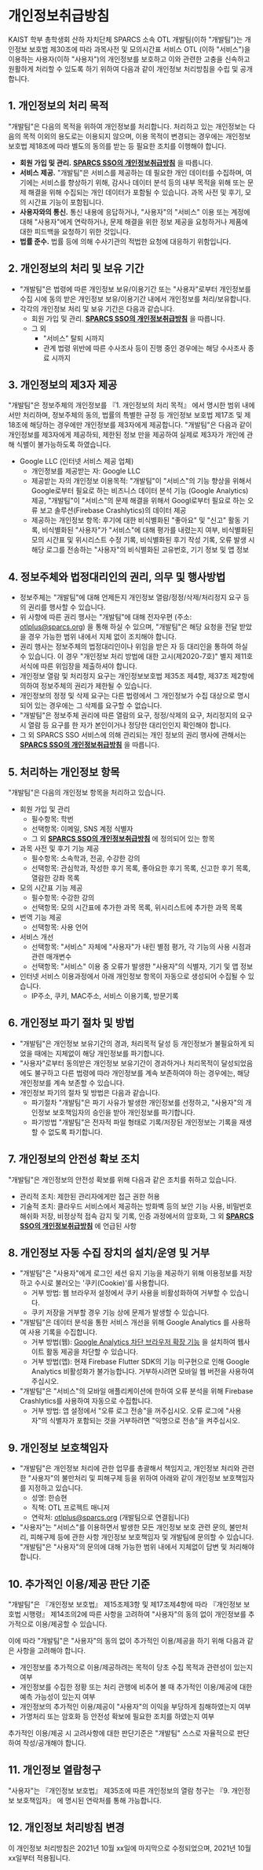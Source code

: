 # 개인정보취급방침

KAIST 학부 총학생회 산하 자치단체 SPARCS 소속 OTL 개발팀(이하 "개발팀")는 개인정보 보호법 제30조에 따라 과목사전 및 모의시간표 서비스 OTL (이하 "서비스")을 이용하는 사용자(이하 "사용자")의 개인정보를 보호하고 이와 관련한 고충을 신속하고 원활하게 처리할 수 있도록 하기 위하여 다음과 같이 개인정보 처리방침을 수립 및 공개합니다.

## 1. 개인정보의 처리 목적

"개발팀"은 다음의 목적을 위하여 개인정보를 처리합니다. 처리하고 있는 개인정보는 다음의 목적 이외의 용도로는 이용되지 않으며, 이용 목적이 변경되는 경우에는 개인정보 보호법 제18조에 따라 별도의 동의를 받는 등 필요한 조치를 이행해야 합니다.

- **회원 가입 및 관리.** **[SPARCS SSO의 개인정보취급방침](https://sparcssso.kaist.ac.kr/privacy/)** 을 따릅니다.
- **서비스 제공.** "개발팀"은 서비스를 제공하는 데 필요한 개인 데이터를
수집하며, 여기에는 서비스를 향상하기 위해, 감사나 데이터 분석 등의 내부 목적을 위해 또는 문제 해결을 위해 수집되는 개인 데이터가 포함될 수 있습니다. 과목 사전 및 후기, 모의 시간표 기능이 포함됩니다.
- **사용자와의 통신.** 통신 내용에 응답하거나, "사용자"의 "서비스" 이용 또는 계정에 대해 "사용자"에게 연락하거나, 문제 해결을 위한 정보 제공을 요청하거나 제품에 대한 피드백을 요청하기 위한 것입니다.
- **법률 준수.** 법률 등에 의해 수사기관의 적법한 요청에 대응하기 위함입니다.

## 2. 개인정보의 처리 및 보유 기간

- "개발팀"은 법령에 따른 개인정보 보유/이용기간 또는 "사용자"로부터 개인정보를 수집 시에 동의 받은 개인정보 보유/이용기간 내에서 개인정보를 처리/보유합니다.
- 각각의 개인정보 처리 및 보유 기간은 다음과 같습니다.
    - 회원 가입 및 관리. **[SPARCS SSO의 개인정보취급방침](https://sparcssso.kaist.ac.kr/privacy/)**  을 따릅니다.
    - 그 외
        - "서비스" 탈퇴 시까지
        - 관계 법령 위반에 따른 수사조사 등이 진행 중인 경우에는 해당 수사조사 종료 시까지

## 3. 개인정보의 제3자 제공

"개발팀"은 정보주체의 개인정보를 『1. 개인정보의 처리 목적』 에서 명시한 범위 내에서만 처리하며, 정보주체의 동의, 법률의 특별한 규정 등 개인정보 보호법 제17조 및 제18조에 해당하는 경우에만 개인정보를 제3자에게 제공합니다. "개발팀"은 다음과 같이 개인정보를 제3자에게 제공하되, 제한된 정보 만을 제공하여 실제로 제3자가 개인에 관해 식별이 불가능하도록 하였습니다.

- Google LLC (인터넷 서비스 제공 업체)
    - 개인정보를 제공받는 자: Google LLC
    - 제공받는 자의 개인정보 이용목적: "개발팀"이 "서비스"의 기능 향상을 위해서 Google로부터 필요로 하는 비즈니스 데이터 분석 기능 (Google Analytics) 제공, "개발팀"이 "서비스"의 문제 해결을 위해서 Googl로부터 필요로 하는 오류 보고 솔루션(Firebase Crashlytics)의 데이터 제공
    - 제공하는 개인정보 항목:  후기에 대한 비식별화된 "좋아요" 및 "신고" 활동 기록, 비식별화된 "사용자"가 "서비스"에 대해 평가를 내렸는지 여부, 비식별화된 모의 시간표 및 위시리스트 수정 기록, 비식별화된 후기 작성 기록, 오류 발생 시 해당 로그를 전송하는 "사용자"의 비식별화된 고유번호, 기기 정보 및 앱 정보

## 4. 정보주체와 법정대리인의 권리, 의무 및 행사방법

- 정보주체는 "개발팀"에 대해 언제든지 개인정보 열람/정정/삭제/처리정지 요구 등의 권리를 행사할 수 있습니다.
- 위 사항에 따른 권리 행사는 "개발팀"에 대해 전자우편 (주소: otlplus@sparcs.org) 을 통해 하실 수 있으며, "개발팀"은 해당 요청을 전달 받았을 경우 가능한 범위 내에서 지체 없이 조치해야 합니다.
- 권리 행사는 정보주체의 법정대리인이나 위임을 받은 자 등 대리인을 통하여 하실 수 있습니다. 이 경우 "개인정보 처리 방법에 대한 고시(제2020-7호)" 별지 제11호 서식에 따른 위임장을 제출하셔야 합니다.
- 개인정보 열람 및 처리정지 요구는 개인정보보호법 제35조 제4항, 제37조 제2항에 의하여 정보주체의 권리가 제한될 수 있습니다.
- 개인정보의 정정 및 삭제 요구는 다른 법령에서 그 개인정보가 수집 대상으로 명시되어 있는 경우에는 그 삭제를 요구할 수 없습니다.
- "개발팀"은 정보주체 권리에 따른 열람의 요구, 정정/삭제의 요구, 처리정지의 요구 시 열람 등 요구를 한 자가 본인이거나 정당한 대리인인지 확인해야 합니다.
- 그 외 SPARCS SSO 서비스에 의해 관리되는 개인 정보의 권리 행사에 관해서는 **[SPARCS SSO의 개인정보취급방침](https://sparcssso.kaist.ac.kr/privacy/)** 을 따릅니다.

## 5. 처리하는 개인정보 항목

"개발팀"은 다음의 개인정보 항목을 처리하고 있습니다.

- 회원 가입 및 관리
    - 필수항목: 학번
    - 선택항목: 이메일, SNS 계정 식별자
    - 그 외 **[SPARCS SSO의 개인정보취급방침](https://sparcssso.kaist.ac.kr/privacy/)** 에 정의되어 있는 항목
- 과목 사전 및 후기 기능 제공
    - 필수항목: 소속학과, 전공, 수강한 강의
    - 선택항목: 관심학과, 작성한 후기 목록, 좋아요한 후기 목록, 신고한 후기 목록, 열람한 강좌 목록
- 모의 시간표 기능 제공
    - 필수항목: 수강한 강의
    - 선택항목: 모의 시간표에 추가한 과목 목록, 위시리스트에 추가한 과목 목록
- 번역 기능 제공
    - 선택항목: 사용 언어
- 서비스 개선
    - 선택항목: "서비스" 자체에 "사용자"가 내린 별점 평가, 각 기능의 사용 시점과 관련 매개변수
    - 선택항목: "서비스" 이용 중 오류가 발생한 "사용자"의 식별자, 기기 및 앱 정보
- 인터넷 서비스 이용과정에서 아래 개인정보 항목이 자동으로 생성되어 수집될 수 있습니다.
    - IP주소, 쿠키, MAC주소, 서비스 이용기록, 방문기록

## 6. 개인정보 파기 절차 및 방법

- "개발팀"은 개인정보 보유기간의 경과, 처리목적 달성 등 개인정보가 불필요하게 되었을 때에는 지체없이 해당 개인정보를 파기합니다.
- "사용자"로부터 동의받은 개인정보 보유기간이 경과하거나 처리목적이 달성되었음에도 불구하고 다른 법령에 따라 개인정보를 계속 보존하여야 하는 경우에는, 해당 개인정보를 계속 보존할 수 있습니다.
- 개인정보 파기의 절차 및 방법은 다음과 같습니다.
    - 파기절차
    "개발팀"은 파기 사유가 발생한 개인정보를 선정하고, "사용자"의 개인정보 보호책임자의 승인을 받아 개인정보를 파기합니다.
    - 파기방법
    "개발팀"은 전자적 파일 형태로 기록/저장된 개인정보는 기록을 재생할 수 없도록 파기합니다.

## 7. 개인정보의 안전성 확보 조치

"개발팀"은 개인정보의 안전성 확보를 위해 다음과 같은 조치를 취하고 있습니다.

- 관리적 조치: 제한된 관리자에게만 접근 권한 허용
- 기술적 조치: 클라우드 서비스에서 제공하는 방화벽 등의 보안 기능 사용, 비밀번호 해쉬화 저장, 비정상적 접속 감지 및 기록, 인증 과정에서의 암호화, 그 외 **[SPARCS SSO의 개인정보취급방침](https://sparcssso.kaist.ac.kr/privacy/)** 에 언급된 사항

## 8. 개인정보 자동 수집 장치의 설치/운영 및 거부

- "개발팀"은 "사용자"에게 로그인 세션 유지 기능을 제공하기 위해 이용정보를 저장하고 수시로 불러오는 '쿠키(Cookie)'를 사용합니다.
    - 거부 방법: 웹 브라우저 설정에서 쿠키 사용을 비활성화하여 거부할 수 있습니다.
    - 쿠키 저장을 거부할 경우 기능 상에 문제가 발생할 수 있습니다.
- "개발팀"은 데이터 분석을 통한 서비스 개선을 위해 Google Analytics 를 사용하여 사용 기록을 수집합니다.
    - 거부 방법(웹): [Google Analytics 차단 브라우저 확장 기능](https://support.google.com/analytics/answer/181881?hl=ko) 을 설치하여 웹사이트 활동 제공을 차단할 수 있습니다.
    - 거부 방법(앱): 현재 Firebase Flutter SDK의 기능 미구현으로 인해 Google Analytics 비활성화가 불가능합니다. 거부하시려면 모바일 웹 버전을 사용하여 주십시오.
- "개발팀"은 "서비스"의 모바일 애플리케이션에 한하여 오류 분석을 위해 Firebase Crashlytics를 사용하여 자동으로 수집합니다.
    - 거부 방법: 앱 설정에서 "오류 로그 전송"을 꺼주십시오. 오류 로그에 "사용자"의 식별자가 포함되는 것을 거부하려면 "익명으로 전송"을 켜주십시오.

## 9. 개인정보 보호책임자

- "개발팀"은 개인정보 처리에 관한 업무를 총괄해서 책임지고, 개인정보 처리와 관련한 "사용자"의 불만처리 및 피해구제 등을 위하여 아래와 같이 개인정보 보호책임자를 지정하고 있습니다.
    - 성명: 한승현
    - 직책: OTL 프로젝트 매니저
    - 연락처: otlplus@sparcs.org (개발팀으로 연결됩니다)
- "사용자"는 "서비스"를 이용하면서 발생한 모든 개인정보 보호 관련 문의, 불만처리, 피해구제 등에 관한 사항 개인정보 보호책임자 및 개발팀에 문의할 수 있습니다. "개발팀"은 "사용자"의 문의에 대해 가능한 범위 내에서 지체없이 답변 및 처리해야 합니다.

## 10. 추가적인 이용/제공 판단 기준

"개발팀"은 『개인정보 보호법』 제15조제3항 및 제17조제4항에 따라 『개인정보 보호법 시행령』 제14조의2에 따른 사항을 고려하여 "사용자"의 동의 없이 개인정보를 추가적으로 이용/제공할 수 있습니다.

이에 따라 "개발팀"은 "사용자"의 동의 없이 추가적인 이용/제공을 하기 위해 다음과 같은 사항을 고려해야 합니다.

- 개인정보를 추가적으로 이용/제공하려는 목적이 당초 수집 목적과 관련성이 있는지 여부
- 개인정보를 수집한 정황 또는 처리 관행에 비추어 볼 때 추가적인 이용/제공에 대한 예측 가능성이 있는지 여부
- 개인정보의 추가적인 이용/제공이 "사용자"의 이익을 부당하게 침해하였는지 여부
- 가명처리 또는 암호화 등 안전성 확보에 필요한 조치를 하였는지 여부

추가적인 이용/제공 시 고려사항에 대한 판단기준은 "개발팀" 스스로 자율적으로 판단하여 작성/공개해야 합니다.

## 11. 개인정보 열람청구

"사용자"는  『개인정보 보호법』 제35조에 따른 개인정보의 열람 청구는  『9. 개인정보 보호책임자』 에 명시된 연락처를 통해 가능합니다.

## 12. 개인정보 처리방침 변경

이 개인정보 처리방침은 2021년 10월 xx일에 마지막으로 수정되었으며, 2021년 10월 xx일부터 적용됩니다.
